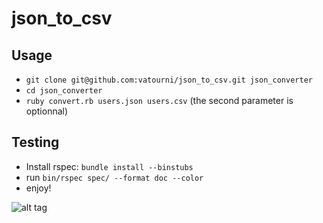 # json_to_csv

## Usage

 - `git clone git@github.com:vatourni/json_to_csv.git json_converter`
 - `cd json_converter`
 - `ruby convert.rb users.json users.csv` (the second parameter is optionnal)

## Testing

 - Install rspec: `bundle install --binstubs`
 - run `bin/rspec spec/ --format doc --color`
 - enjoy!

![alt tag](https://imagizer.imageshack.us/v2/522x293q90/921/ZNBr2K.png)
